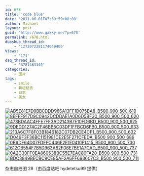 ```yaml
---
id: 678
title: 'code blue'
date: '2011-06-01T07:59:59+08:00'
author: Michael
layout: post
guid: 'http://www.gakky.me/?p=678'
permalink: /678.html
duoshuo_thread_id:
    - '1272072281174049400'
Views:
    - '171'
dsq_thread_id:
    - '3781463349'
categories:
    - 图片
tags:
    - smile
    - 新垣结衣
    - 日本
    - 美女
---
```


[![AB5E81E7D9BB0DDD986A13FF1D075BA8_B500_900_500_619](http://www.yui-aragaki.org/wp-content/uploads/img/AB5E81E7D9BB0DDD986A13FF1D075BA8_B500_900_500_619.jpeg)](http://www.yui-aragaki.org/wp-content/uploads/img/AB5E81E7D9BB0DDD986A13FF1D075BA8_B1280_1280_827_1024.jpeg) [![8EFFF917D9C0942DCDDAE1A0D6D5BF30_B500_900_500_620](http://www.yui-aragaki.org/wp-content/uploads/img/8EFFF917D9C0942DCDDAE1A0D6D5BF30_B500_900_500_620.jpeg)](http://www.yui-aragaki.org/wp-content/uploads/img/8EFFF917D9C0942DCDDAE1A0D6D5BF30_B1280_1280_825_1023.jpeg) [![473BDAAC4FFE7FF3AD2143B7E10FD6BD_B500_900_500_625](http://www.yui-aragaki.org/wp-content/uploads/img/473BDAAC4FFE7FF3AD2143B7E10FD6BD_B500_900_500_625.jpeg)](http://www.yui-aragaki.org/wp-content/uploads/img/473BDAAC4FFE7FF3AD2143B7E10FD6BD_B1280_1280_818_1023.jpeg) [![9DEDD1274C2F46BB5C03DF1FFBCD6FB0_B500_900_500_633](http://www.yui-aragaki.org/wp-content/uploads/img/9DEDD1274C2F46BB5C03DF1FFBCD6FB0_B500_900_500_633.jpeg)](http://www.yui-aragaki.org/wp-content/uploads/img/9DEDD1274C2F46BB5C03DF1FFBCD6FB0_B1280_1280_808_1023.jpeg) [![213A6C7F8F03B1846182C07DB2CE4CF1_B500_900_500_632](http://www.yui-aragaki.org/wp-content/uploads/img/213A6C7F8F03B1846182C07DB2CE4CF1_B500_900_500_632.jpeg)](http://www.yui-aragaki.org/wp-content/uploads/img/213A6C7F8F03B1846182C07DB2CE4CF1_B1280_1280_809_1023.jpeg) [![D049F3F36BC1151981CE2E5F271CFEDA_B500_900_500_689](http://www.yui-aragaki.org/wp-content/uploads/img/D049F3F36BC1151981CE2E5F271CFEDA_B500_900_500_689.png)](http://www.yui-aragaki.org/wp-content/uploads/img/D049F3F36BC1151981CE2E5F271CFEDA_B1280_1280_648_894.png) [![0B9DF64D07FDFFC446E2E1E0410F1415_B500_900_500_730](http://www.yui-aragaki.org/wp-content/uploads/img/0B9DF64D07FDFFC446E2E1E0410F1415_B500_900_500_730.jpeg)](http://www.yui-aragaki.org/wp-content/uploads/img/0B9DF64D07FDFFC446E2E1E0410F1415_B1280_1280_701_1024.jpeg) [![612CB554F7B5D963A82F06E7BE1A7CAD_B500_900_500_737](http://www.yui-aragaki.org/wp-content/uploads/img/612CB554F7B5D963A82F06E7BE1A7CAD_B500_900_500_737.jpeg)](http://www.yui-aragaki.org/wp-content/uploads/img/612CB554F7B5D963A82F06E7BE1A7CAD_B1280_1280_694_1024.jpeg) [![0A2C30FF0EA860538BC55E7EAC80FA20_B500_900_500_731](http://www.yui-aragaki.org/wp-content/uploads/img/0A2C30FF0EA860538BC55E7EAC80FA20_B500_900_500_731.jpeg)](http://www.yui-aragaki.org/wp-content/uploads/img/0A2C30FF0EA860538BC55E7EAC80FA20_B1280_1280_699_1023.jpeg) [![BDC3849BECBC9CE85AF2A6FF693607C3_B500_900_500_711](http://www.yui-aragaki.org/wp-content/uploads/img/BDC3849BECBC9CE85AF2A6FF693607C3_B500_900_500_711.jpeg)](http://www.yui-aragaki.org/wp-content/uploads/img/BDC3849BECBC9CE85AF2A6FF693607C3_B1280_1280_719_1023.jpeg)

杂志自扫图 29（由百度贴吧 hydetetsu99 提供）